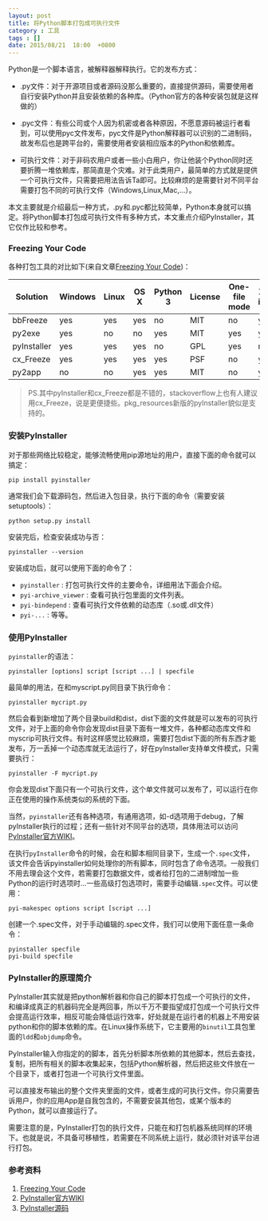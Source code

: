 ```yaml
---
layout: post
title: 将Python脚本打包成可执行文件
category : 工具 
tags : []
date: 2015/08/21  18:00  +0800
---
```


Python是一个脚本语言，被解释器解释执行。它的发布方式：

- .py文件：对于开源项目或者源码没那么重要的，直接提供源码，需要使用者自行安装Python并且安装依赖的各种库。（Python官方的各种安装包就是这样做的）

- .pyc文件：有些公司或个人因为机密或者各种原因，不愿意源码被运行者看到，可以使用pyc文件发布，pyc文件是Python解释器可以识别的二进制码，故发布后也是跨平台的，需要使用者安装相应版本的Python和依赖库。

- 可执行文件：对于非码农用户或者一些小白用户，你让他装个Python同时还要折腾一堆依赖库，那简直是个灾难。对于此类用户，最简单的方式就是提供一个可执行文件，只需要把用法告诉Ta即可。比较麻烦的是需要针对不同平台需要打包不同的可执行文件（Windows,Linux,Mac,...）。

本文主要就是介绍最后一种方式，.py和.pyc都比较简单，Python本身就可以搞定。将Python脚本打包成可执行文件有多种方式，本文重点介绍PyInstaller，其它仅作比较和参考。

<!--more-->

### Freezing Your Code

各种打包工具的对比如下(来自文章[Freezing Your Code](http://docs.python-guide.org/en/latest/shipping/freezing/))：


| Solution | Windows | Linux | OS X | Python 3 | License | One-file mode | Zipfile import | Eggs | pkg_resources support |
| -------- | ------- | ----- | ---- | -------- | ------- | ------------- | ------------   | ---- | --------------------- |
| bbFreeze |  yes    |  yes  |  yes |  no      |  MIT    |   no          | yes            |  yes |  yes                  |
| py2exe   |  yes    |	no   |  no  |  yes     |  MIT    |   yes         | yes            |  no  |  no                   |
| pyInstaller | yes  |  yes  |  yes |  no      |  GPL    |	 yes         | no             |  yes |  no                   |
| cx_Freeze | yes    |  yes  |  yes |  yes     |  PSF    |   no          | yes            |  yes |  no                   |
| py2app    | no     |  no   |  yes |  yes     |  MIT    |   no          | yes            |  yes |  yes                  |



> PS.其中pyInstaller和cx_Freeze都是不错的，stackoverflow上也有人建议用cx_Freeze，说是更便捷些。pkg_resources新版的pyInstaller貌似是支持的。


### 安装PyInstaller


对于那些网络比较稳定，能够流畅使用pip源地址的用户，直接下面的命令就可以搞定：

```
pip install pyinstaller
```

通常我们会下载源码包，然后进入包目录，执行下面的命令（需要安装setuptools）：

```
python setup.py install

```

安装完后，检查安装成功与否：

```
pyinstaller --version
```

安装成功后，就可以使用下面的命令了：

- `pyinstaller` : 打包可执行文件的主要命令，详细用法下面会介绍。
- `pyi-archive_viewer` :   查看可执行包里面的文件列表。
- `pyi-bindepend`  : 查看可执行文件依赖的动态库（.so或.dll文件）
- `pyi-...` : 等等。 


### 使用PyInstaller

`pyinstaller`的语法：

```
pyinstaller [options] script [script ...] | specfile
```

最简单的用法，在和myscript.py同目录下执行命令：

```
pyinstaller mycript.py
```

然后会看到新增加了两个目录build和dist，dist下面的文件就是可以发布的可执行文件，对于上面的命令你会发现dist目录下面有一堆文件，各种都动态库文件和myscrip可执行文件。有时这样感觉比较麻烦，需要打包dist下面的所有东西才能发布，万一丢掉一个动态库就无法运行了，好在pyInstaller支持单文件模式，只需要执行：

```
pyinstaller -F mycript.py
```

你会发现dist下面只有一个可执行文件，这个单文件就可以发布了，可以运行在你正在使用的操作系统类似的系统的下面。

当然，`pyinstaller`还有各种选项，有通用选项，如-d选项用于debug，了解pyInstaller执行的过程；还有一些针对不同平台的选项，具体用法可以访问[PyInstaller官方WIKI](http://pythonhosted.org/PyInstaller)。

在执行`pyInstaller`命令的时候，会在和脚本相同目录下，生成一个`.spec`文件，该文件会告诉pyinstaller如何处理你的所有脚本，同时包含了命令选项。一般我们不用去理会这个文件，若需要打包数据文件，或者给打包的二进制增加一些Python的运行时选项时...一些高级打包选项时，需要手动编辑`.spec`文件。可以使用：

```
pyi-makespec options script [script ...]
```

创建一个.spec文件，对于手动编辑的.spec文件，我们可以使用下面任意一条命令：

```
pyinstaller specfile
pyi-build specfile

```

### PyInstaller的原理简介

PyInstaller其实就是把python解析器和你自己的脚本打包成一个可执行的文件，和编译成真正的机器码完全是两回事，所以千万不要指望成打包成一个可执行文件会提高运行效率，相反可能会降低运行效率，好处就是在运行者的机器上不用安装python和你的脚本依赖的库。在Linux操作系统下，它主要用的`binutil`工具包里面的`ldd`和`objdump`命令。

PyInstaller输入你指定的的脚本，首先分析脚本所依赖的其他脚本，然后去查找，复制，把所有相关的脚本收集起来，包括Python解析器，然后把这些文件放在一个目录下，或者打包进一个可执行文件里面。

可以直接发布输出的整个文件夹里面的文件，或者生成的可执行文件。你只需要告诉用户，你的应用App是自我包含的，不需要安装其他包，或某个版本的Python，就可以直接运行了。

需要注意的是，PyInstaller打包的执行文件，只能在和打包机器系统同样的环境下。也就是说，不具备可移植性，若需要在不同系统上运行，就必须针对该平台进行打包。


### 参考资料

1. [Freezing Your Code](http://docs.python-guide.org/en/latest/shipping/freezing/)
2. [PyInstaller官方WIKI](http://pythonhosted.org/PyInstaller)
3. [PyInstaller源码](https://github.com/pyinstaller/pyinstaller)